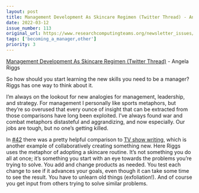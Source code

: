 ```yaml
---
layout: post
title: Management Development As Skincare Regimen (Twitter Thread) - Angela Riggs
date: 2022-03-12
issue_number: 113
original_url: https://www.researchcomputingteams.org/newsletter_issues/0113
tags: ['becoming_a_manager,other']
priority: 3
---
```


<!-- markdownlint-disable MD033 -->
<!-- markdownlint-disable MD041 -->
<!-- markdownlint-disable MD049 -->

[Management Development As Skincare Regimen (Twitter Thread)](https://twitter.com/AngelaRiggs_/status/1493588529263353860) - Angela Riggs

So how should you start learning the new skills you need to be a manager?  Riggs has one way to think about it.

I’m always on the lookout for new analogies for management, leadership, and strategy.  For management I personally like sports metaphors, but they’re so overused that every ounce of insight that can be extracted from those comparisons have long been exploited.  I’ve always found war and combat metaphors distasteful and aggrandizing, and now especially.  Our jobs are tough, but no one’s getting killed.

In [#42](https://www.researchcomputingteams.org/newsletter_issues/0042) there was a pretty helpful comparison to [TV show writing](https://www.tlt21.com/tech-leadership-lessons-from-tv/), which is another example of collaboratively creating something new.  Here Riggs uses the metaphor of adopting a skincare routine.  It’s not something you do all at once; it’s something you start with an eye towards the problems you’re trying to solve.  You add and change products as needed. You test each change to see if it advances your goals, even though it can take some time to see the result.  You have to unlearn old things (exfoliation!).  And of course you get input from others trying to solve similar problems.
